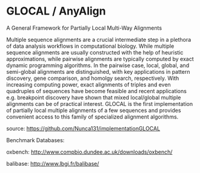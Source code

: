# GLOCAL / AnyAlign

A General Framework for Partially Local Multi-Way Alignments

Multiple sequence alignments are a crucial intermediate step in a plethora of data analysis workflows in computational biology. While multiple sequence alignments are usually constructed with the help of heuristic approximations, while pairwise alignments are typically computed by exact dynamic programming algorithms. In the pairwise case, local, global, and semi-global alignments are distinguished, with key applications in pattern discovery, gene comparison, and homolgy search, respectively. With increasing computing power, exact alignments of triples and even quadruples of sequences have become feasible and recent applications e.g. breakpoint discovery have shown that mixed local/global multiple alignments can be of practical interest.
GLOCAL is the first implementation of partially local multiple alignments of a few sequences and provides convenient access to this family of specialized alignment algorithms.

source: https://github.com/Nunca131/implementationGLOCAL

Benchmark Databases:

oxbench: http://www.compbio.dundee.ac.uk/downloads/oxbench/

balibase: http://www.lbgi.fr/balibase/
